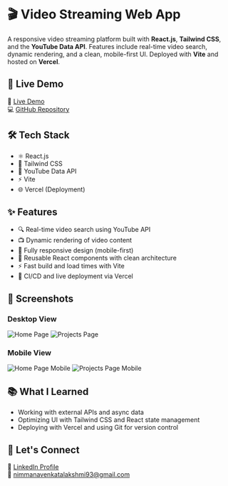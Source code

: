 # 🎬 Video Streaming Web App

A responsive video streaming platform built with **React.js**, **Tailwind CSS**, and the **YouTube Data API**. Features include real-time video search, dynamic rendering, and a clean, mobile-first UI. Deployed with **Vite** and hosted on **Vercel**.

## 🚀 Live Demo

🔗 [Live Demo](https://video-stream-master-sage.vercel.app/)  
💻 [GitHub Repository](https://github.com/venky-webdev-pro/VideoStream-master)



## 🛠️ Tech Stack

- ⚛️ React.js
- 🎨 Tailwind CSS
- 📡 YouTube Data API
- ⚡ Vite
- 🌐 Vercel (Deployment)

## ✨ Features

- 🔍 Real-time video search using YouTube API
- 📺 Dynamic rendering of video content
- 📱 Fully responsive design (mobile-first)
- 🧱 Reusable React components with clean architecture
- ⚡ Fast build and load times with Vite
- 🚀 CI/CD and live deployment via Vercel

## 📸 Screenshots

### Desktop View
![Home Page](/screenshots/home-desktop.png)
![Projects Page](/screenshots/projects-desktop.png)

### Mobile View
![Home Page Mobile](/screenshots/home-mobile.png)
![Projects Page Mobile](/screenshots/projects-mobile.png)




## 📚 What I Learned

- Working with external APIs and async data
- Optimizing UI with Tailwind CSS and React state management
- Deploying with Vercel and using Git for version control


## 🤝 Let's Connect

💼 [LinkedIn Profile](https://www.linkedin.com/in/venkatalakshmi-nimmana-linpro/)  
📧 [nimmanavenkatalakshmi93@gmail.com](mailto:nimmanavenkatalakshmi93@gmail.com)


